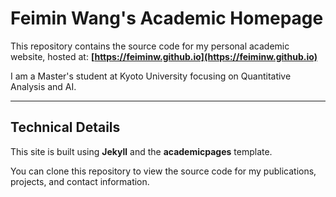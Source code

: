 # Feimin Wang's Academic Homepage

This repository contains the source code for my personal academic website, hosted at: **[https://feiminw.github.io](https://feiminw.github.io)** 

I am a Master's student at Kyoto University focusing on Quantitative Analysis and AI.

---

## Technical Details

This site is built using **Jekyll** and the **academicpages** template.

You can clone this repository to view the source code for my publications, projects, and contact information.
